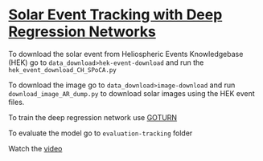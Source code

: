 # [Solar Event Tracking with Deep Regression Networks](https://ieeexplore.ieee.org/document/9006273)


To download the solar event from Heliospheric Events Knowledgebase (HEK) go to `data_download>hek-event-download` and run the `hek_event_download_CH_SPoCA.py`

To download the image go to `data_download>image-download` and run `download_image_AR_dump.py` to download solar images using the HEK event files.

To train the deep regression network use [GOTURN](https://github.com/davheld/GOTURN)

To evaluate the model go to `evaluation-tracking` folder

Watch the [video](https://www.youtube.com/watch?v=jgumuJfT5Pc)

